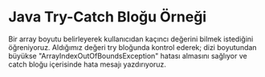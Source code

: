 # Java Try-Catch Bloğu Örneği
Bir array boyutu belirleyerek kullanıcıdan kaçıncı değerini bilmek istediğini öğreniyoruz. 
Aldığımız değeri try bloğunda kontrol ederek; dizi boyutundan büyükse "ArrayIndexOutOfBoundsException" hatası almasını sağlıyor ve catch bloğu içerisinde hata mesajı yazdırıyoruz.
